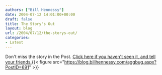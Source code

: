 ```yaml
---
authors: ["Bill Hennessy"]
date: 2004-07-12 14:01:00+00:00
draft: false
title: The Story's Out
layout: blog
url: /2004/07/12/the-storys-out/
categories:
- Latest
---
```


Don't miss the story in the Post.  [Click here if you haven't seen it, and tell your friends.](https://www.stltoday.com/stltoday/entertainment/stories.nsf/Entertainment/Stage/F94D4FA9E9C65F2886256ECF000DE8B9?OpenDocument&Headline=DuBourg's+Guild+Players+rally+'round+the+cause+){{< figure src="https://blog.billhennessy.com/aggbug.aspx?PostID=691" >}}

